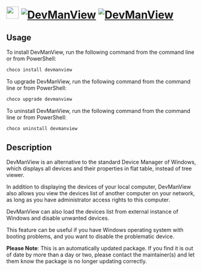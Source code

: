 ﻿# <img src="https://cdn.jsdelivr.net/gh/mkevenaar/chocolatey-packages@e1d9a5ea9725b2f50f96ef7550d6537ea4450768/icons/devmanview.png" width="32" height="32"/> [![DevManView](https://img.shields.io/chocolatey/v/devmanview.svg?label=DevManView)](https://chocolatey.org/packages/devmanview) [![DevManView](https://img.shields.io/chocolatey/dt/devmanview.svg)](https://chocolatey.org/packages/devmanview)

## Usage
To install DevManView, run the following command from the command line or from PowerShell:
```powershell
choco install devmanview
```

To upgrade DevManView, run the following command from the command line or from PowerShell:
```powershell
choco upgrade devmanview
```

To uninstall DevManView, run the following command from the command line or from PowerShell:
```powershell
choco uninstall devmanview
```

## Description
DevManView is an alternative to the standard Device Manager of Windows, which displays all devices and their properties in flat table, instead of tree viewer.

In addition to displaying the devices of your local computer, DevManView also allows you view the devices list of another computer on your network, as long as you have administrator access rights to this computer.

DevManView can also load the devices list from external instance of Windows and disable unwanted devices.

This feature can be useful if you have Windows operating system with booting problems, and you want to disable the problematic device.

**Please Note**: This is an automatically updated package. If you find it is
out of date by more than a day or two, please contact the maintainer(s) and
let them know the package is no longer updating correctly.
